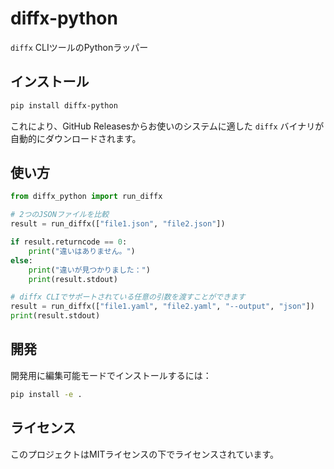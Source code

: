 # diffx-python

`diffx` CLIツールのPythonラッパー

## インストール

```bash
pip install diffx-python
```

これにより、GitHub Releasesからお使いのシステムに適した `diffx` バイナリが自動的にダウンロードされます。

## 使い方

```python
from diffx_python import run_diffx

# 2つのJSONファイルを比較
result = run_diffx(["file1.json", "file2.json"])

if result.returncode == 0:
    print("違いはありません。")
else:
    print("違いが見つかりました：")
    print(result.stdout)

# diffx CLIでサポートされている任意の引数を渡すことができます
result = run_diffx(["file1.yaml", "file2.yaml", "--output", "json"])
print(result.stdout)
```

## 開発

開発用に編集可能モードでインストールするには：

```bash
pip install -e .
```

## ライセンス

このプロジェクトはMITライセンスの下でライセンスされています。